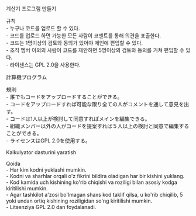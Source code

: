 계산기 프로그램 만들기  
  
규칙  
     - 누구나 코드를 업로드 할 수 있다.  
     - 코드를 업로드 하면 가능한 모든 사람이 코멘트를 통해 의견을 표출한다.  
     - 코드는 1명이상의 검토와 동의가 있어야 메인에 편입할 수 있다.    
     - 조직 멤버 이외의 사람이 코드를 제안하면 5명이상의 검토와 동의를 거쳐 편입할 수 있다.  
     - 라이센스는 GPL 2.0을 사용한다.
       
       
計算機プログラム  
  
規則  
     - 誰でもコードをアップロードすることができる。  
     - コードをアップロードすれば可能な限り全ての人がコメントを通して意見を出す。  
     - コードは1人以上が検討して同意すればメインを編集できる。  
     - 組織メンバー以外の人がコードを提案すれば５人以上の検討と同意で編集することができる。  
     - ライセンスはGPL 2.0を使用する。
     
     
Kalkulyator dasturini yaratish  
  
Qoida  
      - Har kim kodni yuklashi mumkin.  
      - Kodni va sharhlar orqali o'z fikrini bildira oladigan har bir kishini yuklang.  
      - Kod kamida uch kishining ko'rib chiqishi va roziligi bilan asosiy kodga kiritilishi mumkin.  
      - Agar tashkilot a'zosi bo'lmagan shaxs kod taklif qilsa, u ko'rib chiqilib, 5 yoki undan ortiq kishining roziligidan so'ng kiritilishi mumkin.  
      - Litsenziya GPL 2.0 dan foydalanadi. 
      
